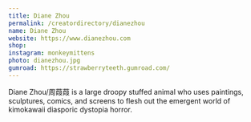 ```yaml
---
title: Diane Zhou
permalink: /creatordirectory/dianezhou
name: Diane Zhou
website: https://www.dianezhou.com
shop:
instagram: monkeymittens
photo: dianezhou.jpg
gumroad: https://strawberryteeth.gumroad.com/
---
```

Diane Zhou/周葭葭 is a large droopy stuffed animal who uses paintings, sculptures, comics, and screens to flesh out the emergent world of kimokawaii diasporic dystopia horror. 